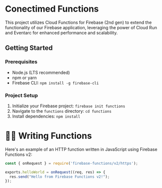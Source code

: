 # Conectimed Functions

This project utilizes Cloud Functions for Firebase (2nd gen) to extend the functionality of our Firebase application, leveraging the power of Cloud Run and Eventarc for enhanced performance and scalability.

## Getting Started

### Prerequisites

*   Node.js (LTS recommended)
*   npm or yarn
*   Firebase CLI: `npm install -g firebase-cli`

### Project Setup

1.  Initialize your Firebase project: `firebase init functions`
2.  Navigate to the `functions` directory: `cd functions`
3.  Install dependencies: `npm install`

# 🧑‍💻 Writing Functions

Here's an example of an HTTP function written in JavaScript using Firebase Functions v2:

```javascript
const { onRequest } = require('firebase-functions/v2/https');

exports.helloWorld = onRequest((req, res) => {
  res.send("Hello from Firebase Functions v2!");
});
